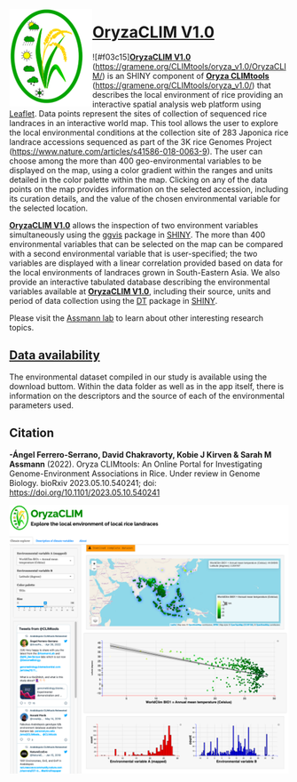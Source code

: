 [<img align="left" width="150" height="175" src="https://github.com/CLIMtools/OryzaCLIM/blob/main/www/OryzaCLIMlogo.png">](https://gramene.org/CLIMtools/oryza_v1.0/OryzaCLIM/ "OryzaCLIM")

#  [OryzaCLIM V1.0](https://gramene.org/CLIMtools/oryza_v1.0/OryzaCLIM/ "OryzaCLIM V1.0")
![#f03c15][**OryzaCLIM V1.0**](https://gramene.org/CLIMtools/oryza_v1.0/OryzaCLIM/OryzaCLIM-V1//) (https://gramene.org/CLIMtools/oryza_v1.0/OryzaCLIM/) is an SHINY component of [**Oryza CLIMtools**](https://gramene.org/CLIMtools/oryza_v1.0/) (https://gramene.org/CLIMtools/oryza_v1.0/) that describes the local environment of rice providing an interactive spatial analysis web platform using [Leaflet](https://rstudio.github.io/leaflet/shiny.html). Data points represent the sites of collection of sequenced rice landraces in an interactive world map.  This tool allows the user to explore the local environmental conditions at the collection site of 283 Japonica rice landrace accessions sequenced as part of the 3K rice Genomes Project (https://www.nature.com/articles/s41586-018-0063-9). The user can choose among the more than 400 geo-environmental variables to be displayed on the map, using a color gradient within the ranges and units detailed in the color palette within the map. Clicking on any of the data points on the map provides information on the selected accession, including its curation details, and the value of the chosen environmental variable for the selected location.

[**OryzaCLIM V1.0**](https://gramene.org/CLIMtools/oryza_v1.0/OryzaCLIM/) allows  the inspection of two environment variables simultaneously using the [ggvis](https://ggvis.rstudio.com/interactivity.html) package in [SHINY](https://shiny.rstudio.com/). The more than 400 environmental variables that can be selected on the map can be compared with a second environmental variable that is user-specified; the two variables are displayed with a linear correlation provided based on data for the local environments of landraces grown in South-Eastern Asia. We also provide an interactive tabulated database describing the environmental variables available at [**OryzaCLIM V1.0**](https://gramene.org/CLIMtools/oryza_v1.0/OryzaCLIM/), including their source, units and period of data collection using the [DT](https://rstudio.github.io/DT/) package in [SHINY](https://shiny.rstudio.com/). 

Please visit the [Assmann lab](http://www.personal.psu.edu/sma3/) to learn about other interesting research topics.

## [Data availability](https://github.com/CLIMtools/AraCLIM-V2/tree/master/data)

The environmental dataset compiled in our study is available using the download buttom. Within the data folder as well as in the app itself, there is information on the descriptors and the source of each of the environmental parameters used. 

## Citation
**-Ángel Ferrero-Serrano, David Chakravorty, Kobie J Kirven & Sarah M Assmann** (2022). Oryza CLIMtools: An Online Portal for Investigating Genome-Environment Associations in Rice. Under review in Genome Biology. bioRxiv 2023.05.10.540241; doi: https://doi.org/10.1101/2023.05.10.540241

[<img src="https://github.com/CLIMtools/OryzaCLIM/blob/main/www/Screen_Shot.png">](https://gramene.org/CLIMtools/oryza_v1.0/OryzaCLIM/ "OryzaCLIM")
